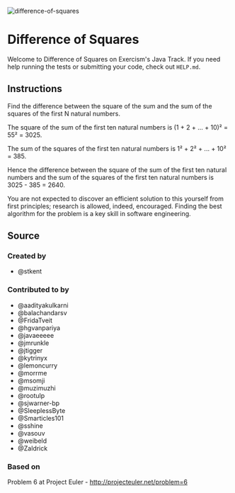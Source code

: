 ![difference-of-squares](https://user-images.githubusercontent.com/44240533/222983359-55143a12-6a01-4523-97eb-a3d7cd754f4c.svg)
# Difference of Squares

Welcome to Difference of Squares on Exercism's Java Track.
If you need help running the tests or submitting your code, check out `HELP.md`.

## Instructions

Find the difference between the square of the sum and the sum of the squares of the first N natural numbers.

The square of the sum of the first ten natural numbers is
(1 + 2 + ... + 10)² = 55² = 3025.

The sum of the squares of the first ten natural numbers is
1² + 2² + ... + 10² = 385.

Hence the difference between the square of the sum of the first
ten natural numbers and the sum of the squares of the first ten
natural numbers is 3025 - 385 = 2640.

You are not expected to discover an efficient solution to this yourself from
first principles; research is allowed, indeed, encouraged. Finding the best
algorithm for the problem is a key skill in software engineering.

## Source

### Created by

- @stkent

### Contributed to by

- @aadityakulkarni
- @balachandarsv
- @FridaTveit
- @hgvanpariya
- @javaeeeee
- @jmrunkle
- @jtigger
- @kytrinyx
- @lemoncurry
- @morrme
- @msomji
- @muzimuzhi
- @rootulp
- @sjwarner-bp
- @SleeplessByte
- @Smarticles101
- @sshine
- @vasouv
- @weibeld
- @Zaldrick

### Based on

Problem 6 at Project Euler - http://projecteuler.net/problem=6
